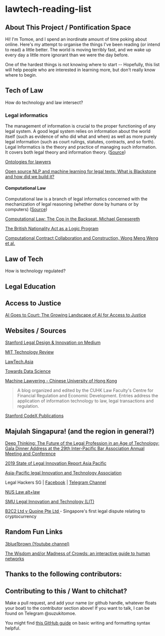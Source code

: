# lawtech-reading-list


## About This Project / Pontification Space 
Hi! I'm Tomoe, and I spend an inordinate amount of time poking about online. Here's my attempt to organise the things I've been reading (or intend to read) a little better. The world is moving terribly fast, and we wake up every day a little more ignorant than we were the day before. 

One of the hardest things is not knowing where to start -- Hopefully, this list will help people who are interested in learning more, but don't really know where to begin.  

## Tech of Law
How do technology and law intersect? 

### Legal informatics 
The management of information is crucial to the proper functioning of any legal system. A good legal system relies on information about the world itself (such as evidence of who did what and when) as well as more purely legal information (such as court rulings, statutes, contracts, and so forth). Legal Informatics is the theory and practice of managing such information. It covers both legal theory and information theory. ([Source](https://law.stanford.edu/courses/legal-informatics/))

[Ontologies for lawyers](https://medium.com/legal-design-and-innovation/ontologies-for-lawyers-5c3b9fb23439)

[Open source NLP and machine learning for legal texts: What is Blackstone and how did we build it?](https://research.iclr.co.uk/blog/blackstone-goes-live)

#### Computational Law
Computational law is a branch of legal informatics concerned with the mechanization of legal reasoning (whether done by humans or by computers) ([Source](http://complaw.stanford.edu/readings/complaw.html))

[Computational Law: The Cop in the Backseat, Michael Genesereth](http://complaw.stanford.edu/readings/complaw.html)

[The British Nationality Act as a Logic Program](http://www.doc.ic.ac.uk/~rak/papers/British%20Nationality%20Act.pdf)

[Computational Contract Collaboration and Construction, Wong Meng Weng et al.](https://drive.google.com/file/d/0B-lTLNYJdzgKSkdQaTNmUG1zSlk/view)

## Law of Tech 
How is technology regulated? 

## Legal Education

## Access to Justice
[AI Goes to Court: The Growing Landscape of AI for Access to Justice](https://medium.com/legal-design-and-innovation/ai-goes-to-court-the-growing-landscape-of-ai-for-access-to-justice-3f58aca4306f)

## Websites / Sources 
[Stanford Legal Design & Innovation on Medium](https://medium.com/legal-design-and-innovation) 

[MIT Technology Review](https://www.technologyreview.com/)

[LawTech.Asia](https://lawtech.asia/)

[Towards Data Science](https://towardsdatascience.com/)

[Machine Lawyering - Chinese University of Hong Kong](https://www.legalanalytics.law.cuhk.edu.hk/)
>  A blog organized and edited by the CUHK Law Faculty's Centre for Financial Regulation and Economic Development. Entries address the application of information technology to law, legal transactions and regulation. 

[Stanford CodeX Publications](https://law.stanford.edu/codex-the-stanford-center-for-legal-informatics/codex-publications/#slsnav-seminal-papers)

## Majulah Singapura! (and the region in general?) 
[Deep Thinking: The Future of the Legal Profession in an Age of Technology; Gala Dinner Address at the 29th Inter-Pacific Bar Association Annual Meeting and Conference](https://www.supremecourt.gov.sg/docs/default-source/default-document-library/deep-thinking---the-future-of-the-legal-profession-in-an-age-of-technology-(250419---final).pdf)

[2019 State of Legal Innovation Report Asia Pacific](https://www.sal.org.sg/Portals/0/PDF%20Files/State_of_Legal_Innovation_APAC_2019.pdf?ver=2019-04-09-133830-127)

[Asia-Pacific legal Innovation and Technology Association](https://alita.legal/)

Legal Hackers SG | [Facebook](https://www.facebook.com/groups/sglegalhackers) | [Telegram Channel](https://t.me/LegalHackersSG)

[NUS Law alt+law](http://altlaw.xyz/)

[SMU Legal Innovation and Technology (LIT)](https://www.smulit.com/)

[B2C2 Ltd v Quoine Pte Ltd ](https://www.sicc.gov.sg/docs/default-source/modules-document/judgments/b2c2-ltd-v-quoine-pte-ltd_a1cd5e6e-288e-44ce-b91d-7b273541b86a_8de9f2e2-478e-46aa-b48f-de469e5390e7.pdf) - Singapore's first legal dispute relating to cryptocurrency

## Random Fun Links
[3blue1brown (Youtube channel)](https://www.youtube.com/channel/UCYO_jab_esuFRV4b17AJtAw)

[The Wisdom and/or Madness of Crowds: an interactive guide to human networks](https://ncase.me/crowds/)

## Thanks to the following contributors: 

## Contributing to this / Want to chitchat? 
Make a pull request, and add your name (or github handle, whatever floats your boat) to the contributor section above! If you want to talk, I can be found on Telegram @suzukitomoe.

You might find [this GitHub guide](https://help.github.com/en/github/writing-on-github/basic-writing-and-formatting-syntax) on basic writing and formatting syntax helpful. 
